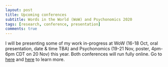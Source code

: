 ```yaml
---
layout: post
title: Upcoming conferences
subtitle: Words in the World (WoW) and Psychonomics 2020
tags: [research, conference, presentation]
comments: true
---
```


I will be presenting some of my work in-progress at WoW (16-18 Oct, oral presentation, date & time TBA) and Psychonomics (19-21 Nov, poster, 4pm-6pm CDT on 20 Nov) this year. Both conferences will run fully online.
Go to [here](http://wordsintheworld.ca/wow-conference-2020/) and [here](https://www.psychonomic.org/page/2020annualmeeting) to learn more.


